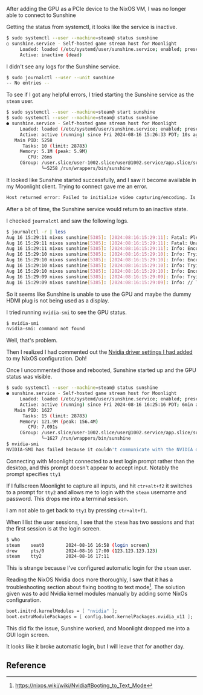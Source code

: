 After adding the GPU as a PCIe device to the NixOS VM, I was no longer able to connect to Sunshine

Getting the status from systemctl, it looks like the service is inactive.

```sh
$ sudo systemctl --user --machine=steam@ status sunshine
○ sunshine.service - Self-hosted game stream host for Moonlight
     Loaded: loaded (/etc/systemd/user/sunshine.service; enabled; preset: enabled)
     Active: inactive (dead)
```

I didn't see any logs for the Sunshine service.

```sh
$ sudo journalctl --user --unit sunshine
-- No entries --
```

To see if I got any helpful errors, I tried starting the Sunshine service as the `steam` user.

```sh
$ sudo systemctl --user --machine=steam@ start sunshine
$ sudo systemctl --user --machine=steam@ status sunshine
● sunshine.service - Self-hosted game stream host for Moonlight
     Loaded: loaded (/etc/systemd/user/sunshine.service; enabled; preset: enabled)
     Active: active (running) since Fri 2024-08-16 15:26:33 PDT; 10s ago
   Main PID: 5258
      Tasks: 10 (limit: 28783)
     Memory: 5.1M (peak: 5.9M)
        CPU: 26ms
     CGroup: /user.slice/user-1002.slice/user@1002.service/app.slice/sunshine.service
             └─5258 /run/wrappers/bin/sunshine
```

It looked like Sunshine started successfully, and I saw it become available in my Moonlight client.
Trying to connect gave me an error.

```txt
Host returned error: Failed to initialize video capturing/encoding. Is a display connected and turned on? (Error 503)
```

After a bit of time, the Sunshine service would return to an inactive state.

I checked `journalctl` and saw the following logs.

```sh
$ journalctl -r | less
Aug 16 15:29:11 nixos sunshine[5385]: [2024:08:16:15:29:11]: Fatal: Please check that a display is connected and powered on.
Aug 16 15:29:11 nixos sunshine[5385]: [2024:08:16:15:29:11]: Fatal: Unable to find display or encoder during startup.
Aug 16 15:29:11 nixos sunshine[5385]: [2024:08:16:15:29:11]: Info: Encoder [software] failed
Aug 16 15:29:10 nixos sunshine[5385]: [2024:08:16:15:29:10]: Info: Trying encoder [software]
Aug 16 15:29:10 nixos sunshine[5385]: [2024:08:16:15:29:10]: Info: Encoder [vaapi] failed
Aug 16 15:29:10 nixos sunshine[5385]: [2024:08:16:15:29:10]: Info: Trying encoder [vaapi]
Aug 16 15:29:10 nixos sunshine[5385]: [2024:08:16:15:29:10]: Info: Encoder [nvenc] failed
Aug 16 15:29:09 nixos sunshine[5385]: [2024:08:16:15:29:09]: Info: Trying encoder [nvenc]
Aug 16 15:29:09 nixos sunshine[5385]: [2024:08:16:15:29:09]: Info: // Testing for available encoders, this may generate errors. You can safely ignore those errors. //
```

So it seems like Sunshine is unable to use the GPU and maybe the dummy HDMI plug is not being used as a display.

I tried running `nvidia-smi` to see the GPU status.

```sh
$ nvidia-smi
nvidia-smi: command not found
```

Well, that's problem.

Then I realized I had commented out the [Nvidia driver settings I had added](/game-server/docs/log/240816-nixos-installing-nvidia-drivers.md) to my NixOS configuration. Doh!

Once I uncommented those and rebooted, Sunshine started up and the GPU status was visible.

```sh
$ sudo systemctl --user --machine=steam@ status sunshine
● sunshine.service - Self-hosted game stream host for Moonlight
     Loaded: loaded (/etc/systemd/user/sunshine.service; enabled; preset: enabled)
     Active: active (running) since Fri 2024-08-16 16:25:16 PDT; 6min ago
   Main PID: 1627
      Tasks: 15 (limit: 28783)
     Memory: 121.9M (peak: 156.4M)
        CPU: 7.091s
     CGroup: /user.slice/user-1002.slice/user@1002.service/app.slice/sunshine.service
             └─1627 /run/wrappers/bin/sunshine
$ nvidia-smi
NVIDIA-SMI has failed because it couldn't communicate with the NVIDIA driver. Make sure that the latest NVIDIA driver is installed and running.
```

Connecting with Moonlight connected to a text login prompt rather than the desktop,
and this prompt doesn't appear to accept input.
Notably the prompt specifies `tty1`

If I fullscreen Moonlight to capture all inputs, and hit `ctr+alt+f2`
it switches to a prompt for `tty2` and allows me to login with the `steam` username and password.
This drops me into a terminal sesison.

I am not able to get back to `tty1` by pressing `ctr+alt+f1`.

When I list the user sessions, I see that the `steam` has two sessions
and that the first session is at the login screen.

```sh
$ who
steam    seat0        2024-08-16 16:58 (login screen)
drew     pts/0        2024-08-16 17:00 (123.123.123.123)
steam    tty2         2024-08-16 17:11
```

This is strange because I've configured automatic login for the `steam` user.

Reading the NixOS Nvidia docs more thoroughly,
I saw that it has a troubleshooting section about fixing booting to text mode[^1].
The solution given was to add Nvidia kernel modules manually by adding some NixOs configuration.

```nix
boot.initrd.kernelModules = [ "nvidia" ];
boot.extraModulePackages = [ config.boot.kernelPackages.nvidia_x11 ];
```

This did fix the issue, Sunshine worked, and Moonlight dropped me into a GUI login screen.

It looks like it broke automatic login, but I will leave that for another day.

## Reference

[^1]: https://nixos.wiki/wiki/Nvidia#Booting_to_Text_Mode

